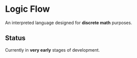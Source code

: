 # Logic Flow
An interpreted language designed for **discrete math** purposes.

## Status
Currently in **very early** stages of development.
